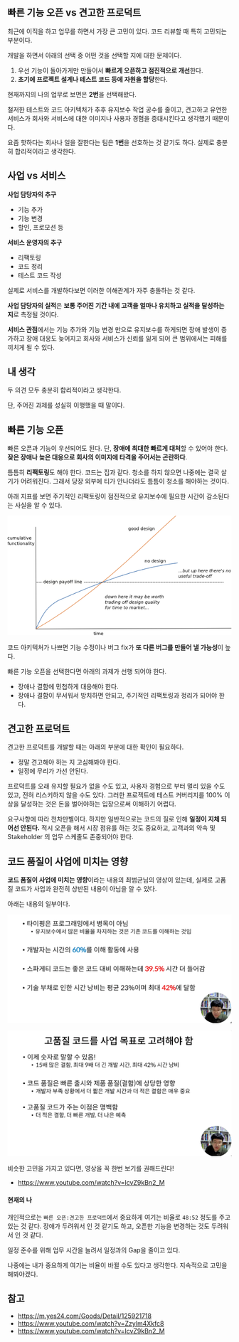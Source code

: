 ## 빠른 기능 오픈 vs 견고한 프로덕트

최근에 이직을 하고 업무를 하면서 가장 큰 고민이 있다. 코드 리뷰할 때 특히 고민되는 부분이다.

개발을 하면서 아래의 선택 중 어떤 것을 선택할 지에 대한 문제이다.
1. 우선 기능이 돌아가게만 만들어서 **빠르게 오픈하고 점진적으로 개선**한다.
2. **초기에 프로젝트 설계나 테스트 코드 등에 자원을 할당**한다.

현재까지의 나의 업무로 보면은 **2번**을 선택해왔다.

철저한 테스트와 코드 아키텍처가 추후 유지보수 작업 공수를 줄이고, 견고하고 유연한 서비스가 회사와 서비스에 대한 이미지나 사용자 경험을 증대시킨다고 생각했기 때문이다.

요즘 핫하다는 회사나 일을 잘한다는 팀은 **1번**을 선호하는 것 같기도 하다. 실제로 충분히 합리적이라고 생각한다.

## 사업 vs 서비스

**사업 담당자의 추구**
- 기능 추가
- 기능 변경
- 할인, 프로모션 등

**서비스 운영자의 추구**
- 리팩토링
- 코드 정리
- 테스트 코드 작성

실제로 서비스를 개발하다보면 이러한 이해관계가 자주 충돌하는 것 같다.

**사업 담당자의 실적**은 **보통 주어진 기간 내에 고객을 얼마나 유치하고 실적을 달성하는 지**로 측정될 것이다.

**서비스 관점**에서는 기능 추가와 기능 변경 만으로 유지보수를 하게되면 장애 발생이 증가하고 장애 대응도 늦어지고 회사와 서비스가 신뢰를 잃게 되어 큰 범위에서는 피해를 끼치게 될 수 있다. 

## 내 생각

두 의견 모두 충분히 합리적이라고 생각한다. 

단, 주어진 과제를 성실히 이행했을 때 말이다.

## 빠른 기능 오픈

빠른 오픈과 기능이 우선되어도 된다. 단, **장애에 최대한 빠르게 대처**할 수 있어야 한다. **잦은 장애나 늦은 대응으로 회사의 이미지에 타격을 주어서는 곤란하다**.

틈틈히 **리팩토링**도 해야 한다. 코드는 집과 같다. 청소를 하지 않으면 나중에는 결국 살기가 어려워진다. 그래서 당장 외부에 티가 안나더라도 틈틈이 청소를 해야하는 것이다.

아래 지표를 보면 주기적인 리팩토링이 점진적으로 유지보수에 필요한 시간이 감소된다는 사실을 알 수 있다.

![img.png](img.png)

코드 아키텍처가 나쁘면 기능 수정이나 버그 fix가 **또 다른 버그를 만들어 낼 가능성**이 높다.

빠른 기능 오픈을 선택한다면 아래의 과제가 선행 되어야 한다.
- 장애나 결함에 민첩하게 대응해야 한다.
- 장애나 결함이 무서워서 방치하면 안되고, 주기적인 리팩토링과 정리가 되어야 한다.

## 견고한 프로덕트

견고한 프로덕트를 개발할 때는 아래의 부분에 대한 확인이 필요하다.
- 정말 견고해야 하는 지 고심해봐야 한다.
- 일정에 무리가 가선 안된다.

프로덕트를 오래 유지할 필요가 없을 수도 있고, 사용자 경험으로 부터 멀리 있을 수도 있고, 전혀 리스키하지 않을 수도 있다. 그러한 프로젝트에 테스트 커버리지를 100% 이상을 달성하는 것은 돈을 벌어야하는 입장으로써 이해하기 어렵다.

요구사항에 따라 천차만별이다. 하지만 일반적으로는 코드의 질로 인해 **일정이 지체 되어선 안된다.** 적시 오픈을 해서 시장 점유를 하는 것도 중요하고, 고객과의 약속 및 Stakeholder 의 업무 스케줄도 존중되어야 한다.

## 코드 품질이 사업에 미치는 영향

**코드 품질이 사업에 미치는 영향**이라는 내용의 최범균님의 영상이 있는데, 실제로 고품질 코드가 사업과 완전히 상반된 내용이 아님을 알 수 있다.

아래는 내용의 일부이다.

![img_2.png](img_2.png)

![img_1.png](img_1.png)

비슷한 고민을 가지고 있다면, 영상을 꼭 한번 보기를 권해드린다!
- https://www.youtube.com/watch?v=lcvZ9kBn2_M

#### 현재의 나

개인적으로는 `빠른 오픈:견고한 프로덕트`에서 중요하게 여기는 비율로 `48:52` 정도를 주고 있는 것 같다. 장애가 두려워서 인 것 같기도 하고, 오픈한 기능을 변경하는 것도 두려워서 인 것 같다.

일정 준수를 위해 업무 시간을 늘려서 일정과의 Gap을 줄이고 있다.

나중에는 내가 중요하게 여기는 비율이 바뀔 수도 있다고 생각한다. 지속적으로 고민을 해봐야겠다. 

## 참고

- https://m.yes24.com/Goods/Detail/125921718
- https://www.youtube.com/watch?v=Zzylm4Xkfc8
- https://www.youtube.com/watch?v=lcvZ9kBn2_M